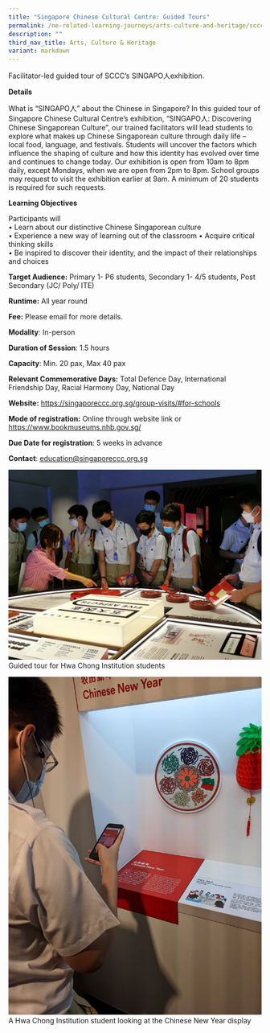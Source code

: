 ```yaml
---
title: "Singapore Chinese Cultural Centre: Guided Tours"
permalink: /ne-related-learning-journeys/arts-culture-and-heritage/sccc-guided-tour/
description: ""
third_nav_title: Arts, Culture & Heritage
variant: markdown
---
```

Facilitator-led guided tour of SCCC’s SINGAPO人exhibition.

**Details**

What is “SINGAPO人” about the Chinese in Singapore?   In this guided tour of Singapore Chinese Cultural Centre’s exhibition, “SINGAPO人: Discovering Chinese Singaporean Culture”, our trained facilitators will lead students to explore what makes up Chinese Singaporean culture through daily life – local food, language, and festivals. Students will uncover the factors which influence the shaping of culture and how this identity has evolved over time and continues to change today.   Our exhibition is open from 10am to 8pm daily, except Mondays, when we are open from 2pm to 8pm. School groups may request to visit the exhibition earlier at 9am. A minimum of 20 students is required for such requests.

**Learning Objectives**

Participants will  
•	Learn about our distinctive Chinese Singaporean culture  
•	Experience a new way of learning out of the classroom 
•	Acquire critical thinking skills  
•	Be inspired to discover their identity, and the impact of their relationships and choices

**Target Audience:** Primary 1- P6 students, Secondary 1- 4/5 students, Post Secondary (JC/ Poly/ ITE)	

**Runtime:** All year round	

**Fee:** Please email for more details.	

**Modality**: In-person
	
**Duration of Session**: 1.5 hours	

**Capacity**:	Min. 20 pax, Max 40 pax
	
**Relevant Commemorative Days:** Total Defence Day,  International Friendship Day, Racial Harmony Day, National Day 	

**Website:** https://singaporeccc.org.sg/group-visits/#for-schools

**Mode of registration:** Online through website link or https://www.bookmuseums.nhb.gov.sg/

**Due Date for registration**:  5 weeks in advance	
	
**Contact**: education@singaporeccc.org.sg

![](/images/guided%20tour%20for%20hwa%20chong%20institution%20studentse.jpg)
Guided tour for Hwa Chong Institution students

![](/images/a%20hwa%20chong%20institution%20student%20looking%20at%20the%20chinese%20new%20year%20.jpg)
A Hwa Chong Institution student looking at the Chinese New Year display